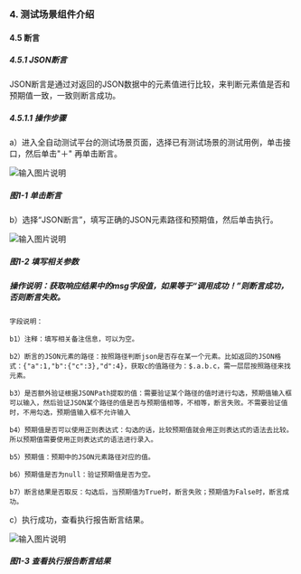 ### 4. 测试场景组件介绍

#### 4.5 断言

##### 4.5.1 JSON断言

JSON断言是通过对返回的JSON数据中的元素值进行比较，来判断元素值是否和预期值一致，一致则断言成功。

##### 4.5.1.1 操作步骤

a）进入全自动测试平台的测试场景页面，选择已有测试场景的测试用例，单击接口，然后单击"＋" 再单击断言。

![输入图片说明](../../../images/SoFlu%E5%85%A8%E8%87%AA%E5%8A%A8%E6%B5%8B%E8%AF%95%E5%B9%B3%E5%8F%B0%E6%95%99%E7%A8%8B/4.%20%E6%B5%8B%E8%AF%95%E5%9C%BA%E6%99%AF%E7%BB%84%E4%BB%B6%E4%BB%8B%E7%BB%8D/5.%20%E6%96%AD%E8%A8%80/image.png)

##### 图1-1 单击断言

b）选择“JSON断言”，填写正确的JSON元素路径和预期值，然后单击执行。

![输入图片说明](../../../images/SoFlu%E5%85%A8%E8%87%AA%E5%8A%A8%E6%B5%8B%E8%AF%95%E5%B9%B3%E5%8F%B0%E6%95%99%E7%A8%8B/4.%20%E6%B5%8B%E8%AF%95%E5%9C%BA%E6%99%AF%E7%BB%84%E4%BB%B6%E4%BB%8B%E7%BB%8D/5.%20%E6%96%AD%E8%A8%80/1-2.png)

##### 图1-2 填写相关参数

##### 操作说明：获取响应结果中的msg字段值，如果等于“调用成功！”则断言成功，否则断言失败。

```
字段说明：

b1）注释：填写相关备注信息，可以为空。

b2）断言的JSON元素的路径：按照路径判断json是否存在某一个元素。比如返回的JSON格式：{"a":1,"b":{"c":3},"d":4}，获取c的值路径为：$.a.b.c，需一层层按照路径来找元素。

b3）是否额外验证根据JSONPath提取的值：需要验证某个路径的值时进行勾选，预期值输入框可以输入，然后验证JSON某个路径的值是否与预期值相等，不相等，断言失败。不需要验证值时，不用勾选，预期值输入框不允许输入

b4）预期值是否可以使用正则表达式：勾选的话，比较预期值就会用正则表达式的语法去比较。所以预期值需要使用正则表达式的语法进行录入。

b5）预期值：预期中的JSON元素路径对应的值。

b6）预期值是否为null：验证预期值是否为空。

b7）断言结果是否取反：勾选后，当预期值为True时，断言失败；预期值为False时，断言成功。

```

c）执行成功，查看执行报告断言结果。

![输入图片说明](../../../images/SoFlu%E5%85%A8%E8%87%AA%E5%8A%A8%E6%B5%8B%E8%AF%95%E5%B9%B3%E5%8F%B0%E6%95%99%E7%A8%8B/4.%20%E6%B5%8B%E8%AF%95%E5%9C%BA%E6%99%AF%E7%BB%84%E4%BB%B6%E4%BB%8B%E7%BB%8D/5.%20%E6%96%AD%E8%A8%80/1-3.png)

##### 图1-3 查看执行报告断言结果
